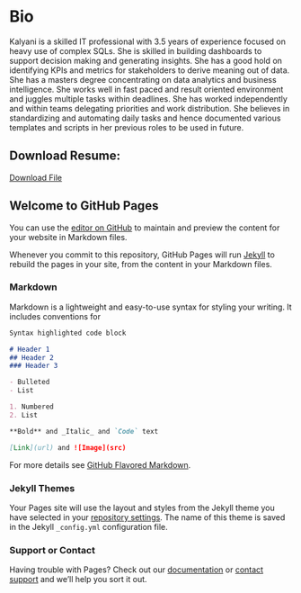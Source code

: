 # Bio

Kalyani is a skilled IT professional with 3.5 years of experience focused on heavy use of complex SQLs. She is skilled in building dashboards to support decision making and generating insights. She has a good hold on identifying KPIs and metrics for stakeholders to derive meaning out of data. She has a masters degree concentrating on data analytics and business intelligence.
She works well in fast paced and result oriented environment and juggles multiple tasks within deadlines. She has worked independently and within teams delegating priorities and work distribution. She believes in standardizing and automating daily tasks and hence documented various templates and scripts in her previous roles to be used in future. 

## Download Resume:
<a href="Kalyani Kaware Resume.pdf">Download File</a>

## Welcome to GitHub Pages

You can use the [editor on GitHub](https://github.com/KalyaniKaware/KalyaniKaware.github.io/edit/master/index.md) to maintain and preview the content for your website in Markdown files.

Whenever you commit to this repository, GitHub Pages will run [Jekyll](https://jekyllrb.com/) to rebuild the pages in your site, from the content in your Markdown files.

### Markdown

Markdown is a lightweight and easy-to-use syntax for styling your writing. It includes conventions for

```markdown
Syntax highlighted code block

# Header 1
## Header 2
### Header 3

- Bulleted
- List

1. Numbered
2. List

**Bold** and _Italic_ and `Code` text

[Link](url) and ![Image](src)
```

For more details see [GitHub Flavored Markdown](https://guides.github.com/features/mastering-markdown/).

### Jekyll Themes

Your Pages site will use the layout and styles from the Jekyll theme you have selected in your [repository settings](https://github.com/KalyaniKaware/KalyaniKaware.github.io/settings). The name of this theme is saved in the Jekyll `_config.yml` configuration file.

### Support or Contact

Having trouble with Pages? Check out our [documentation](https://help.github.com/categories/github-pages-basics/) or [contact support](https://github.com/contact) and we’ll help you sort it out.
